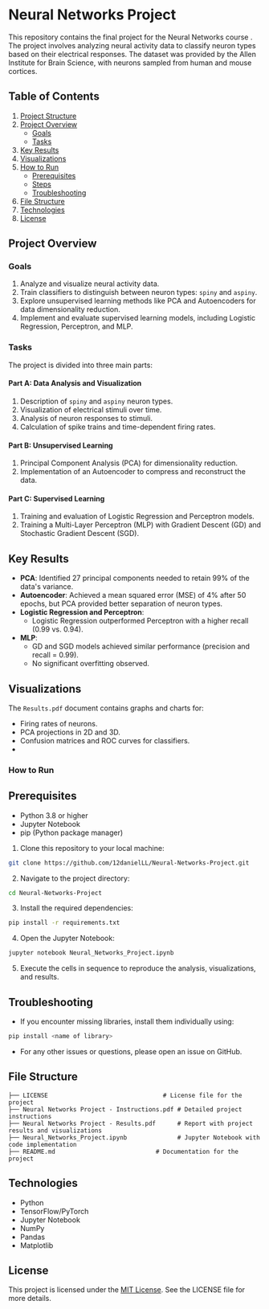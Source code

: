 # Neural Networks Project

This repository contains the final project for the Neural Networks course . The project involves analyzing neural activity data to classify neuron types based on their electrical responses. The dataset was provided by the Allen Institute for Brain Science, with neurons sampled from human and mouse cortices.

## Table of Contents
1. [Project Structure](#project-structure)
2. [Project Overview](#project-overview)
   - [Goals](#goals)
   - [Tasks](#tasks)
3. [Key Results](#key-results)
4. [Visualizations](#visualizations)
5. [How to Run](#how-to-run)
   - [Prerequisites](#prerequisites)
   - [Steps](#steps)
   - [Troubleshooting](#troubleshooting)
6. [File Structure](#file-structure)
7. [Technologies](#technologies)
8. [License](#license)

## Project Overview

### Goals
1. Analyze and visualize neural activity data.
2. Train classifiers to distinguish between neuron types: `spiny` and `aspiny`.
3. Explore unsupervised learning methods like PCA and Autoencoders for data dimensionality reduction.
4. Implement and evaluate supervised learning models, including Logistic Regression, Perceptron, and MLP.

### Tasks
The project is divided into three main parts:

#### Part A: Data Analysis and Visualization
1. Description of `spiny` and `aspiny` neuron types.
2. Visualization of electrical stimuli over time.
3. Analysis of neuron responses to stimuli.
4. Calculation of spike trains and time-dependent firing rates.

#### Part B: Unsupervised Learning
1. Principal Component Analysis (PCA) for dimensionality reduction.
2. Implementation of an Autoencoder to compress and reconstruct the data.

#### Part C: Supervised Learning
1. Training and evaluation of Logistic Regression and Perceptron models.
2. Training a Multi-Layer Perceptron (MLP) with Gradient Descent (GD) and Stochastic Gradient Descent (SGD).

## Key Results
- **PCA**: Identified 27 principal components needed to retain 99% of the data's variance.
- **Autoencoder**: Achieved a mean squared error (MSE) of 4% after 50 epochs, but PCA provided better separation of neuron types.
- **Logistic Regression and Perceptron**:
  - Logistic Regression outperformed Perceptron with a higher recall (0.99 vs. 0.94).
- **MLP**:
  - GD and SGD models achieved similar performance (precision and recall = 0.99).
  - No significant overfitting observed.

## Visualizations
The `Results.pdf` document contains graphs and charts for:
- Firing rates of neurons.
- PCA projections in 2D and 3D.
- Confusion matrices and ROC curves for classifiers.
- 
### How to Run
## Prerequisites
- Python 3.8 or higher
- Jupyter Notebook
- pip (Python package manager)

1. Clone this repository to your local machine:
```bash
git clone https://github.com/12danielLL/Neural-Networks-Project.git
```

2. Navigate to the project directory:
```bash
cd Neural-Networks-Project
```

3. Install the required dependencies:
```bash
pip install -r requirements.txt
```

4. Open the Jupyter Notebook:
```bash
jupyter notebook Neural_Networks_Project.ipynb
```

5. Execute the cells in sequence to reproduce the analysis, visualizations, and results.

## Troubleshooting
- If you encounter missing libraries, install them individually using:
```bash
pip install <name of library>
```
- For any other issues or questions, please open an issue on GitHub.

## File Structure

```plaintext
├── LICENSE                                # License file for the project
├── Neural Networks Project - Instructions.pdf # Detailed project instructions
├── Neural Networks Project - Results.pdf      # Report with project results and visualizations
├── Neural_Networks_Project.ipynb              # Jupyter Notebook with code implementation
├── README.md                            # Documentation for the project
```
## Technologies
- Python
- TensorFlow/PyTorch
- Jupyter Notebook
- NumPy
- Pandas
- Matplotlib

## License

This project is licensed under the [MIT License](LICENSE). See the LICENSE file for more details.


